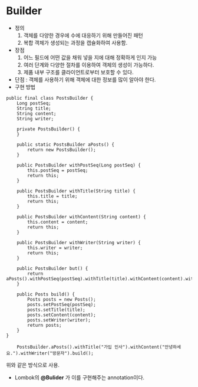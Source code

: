 # Builder 
- 정의
  1. 객체를 다양한 경우에 수에 대응하기 위해 만들어진 패턴
  2. 복합 객체가 생성되는 과정을 캡슐화하여 사용함. 
- 장점
  1. 어느 필드에 어떤 값을 채워 넣을 지에 대해 정확하게 인지 가능
  2. 여러 단계와 다양한 절차를 이용하여 객체의 생성이 가능하다.
  3. 제품 내부 구조를 클라이언트로부터 보호할 수 있다.
- 단점 : 객체를 사용하기 위해 객체에 대한 정보를 많이 알아야 한다.
- 구현 방법
```
public final class PostsBuilder {
    Long postSeq;
    String title;
    String content;
    String writer;

    private PostsBuilder() {
    }

    public static PostsBuilder aPosts() {
        return new PostsBuilder();
    }

    public PostsBuilder withPostSeq(Long postSeq) {
        this.postSeq = postSeq;
        return this;
    }

    public PostsBuilder withTitle(String title) {
        this.title = title;
        return this;
    }

    public PostsBuilder withContent(String content) {
        this.content = content;
        return this;
    }

    public PostsBuilder withWriter(String writer) {
        this.writer = writer;
        return this;
    }

    public PostsBuilder but() {
        return aPosts().withPostSeq(postSeq).withTitle(title).withContent(content).withWriter(writer);
    }

    public Posts build() {
        Posts posts = new Posts();
        posts.setPostSeq(postSeq);
        posts.setTitle(title);
        posts.setContent(content);
        posts.setWriter(writer);
        return posts;
    }
}
```
```
    PostsBuilder.aPosts().withTitle("가입 인사").withContent("안녕하세요.").withWriter("방문자").build();
```
위와 같은 방식으로 사용.  
- Lombok의 **@Bulider** 가 이를 구현해주는 annotation이다.  
